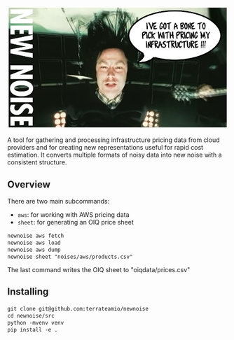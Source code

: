 ![Still frame of Dennis Lyxzen from a music video for the band Refused's song New Noise, the namesake for this project. There is a speech bubble to show Dennis screaming the words, "I've got a bone to pick with pricing my infrastructure", referencing the opening lyrics of the same song.](docs/bone_to_pick.png)

A tool for gathering and processing infrastructure pricing data from cloud providers and for creating new representations useful for rapid cost estimation. It converts multiple formats of noisy data into new noise with a consistent structure.


## Overview

There are two main subcommands:
- `aws`: for working with AWS pricing data
- `sheet`: for generating an OIQ price sheet

```
newnoise aws fetch
newnoise aws load
newnoise aws dump
newnoise sheet "noises/aws/products.csv"
```

The last command writes the OIQ sheet to "oiqdata/prices.csv"


## Installing

```
git clone git@github.com:terrateamio/newnoise
cd newnoise/src
python -mvenv venv
pip install -e .
```

